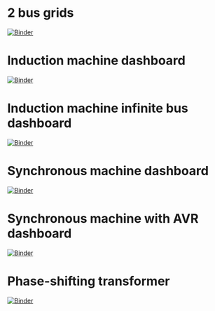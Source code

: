 # 2 bus grids

[![Binder](https://mybinder.org/badge_logo.svg)](https://mybinder.org/v2/gh/jmmauricio/e-dashboards/master?urlpath=voila%2Frender%2Fgrid_2bus4wire_dashboard.ipynb)

# Induction machine dashboard

[![Binder](https://mybinder.org/badge_logo.svg)](https://mybinder.org/v2/gh/jmmauricio/e-dashboards/master?urlpath=voila%2Frender%2Fdashm_im.ipynb)

# Induction machine infinite bus dashboard 

[![Binder](https://mybinder.org/badge_logo.svg)](https://mybinder.org/v2/gh/jmmauricio/e-dashboards/master?urlpath=voila%2Frender%2Fimib_fisix_3ord_dashb.ipynb)


# Synchronous machine dashboard

[![Binder](https://mybinder.org/badge_logo.svg)](https://mybinder.org/v2/gh/jmmauricio/e-dashboards.git/HEAD?urlpath=voila%2Frender%2Fsmib.ipynb)




# Synchronous machine with AVR dashboard

[![Binder](https://mybinder.org/badge_logo.svg)](https://mybinder.org/v2/gh/jmmauricio/e-dashboards.git/HEAD?urlpath=voila%2Frender%2Fsmib_avr.ipynb)


# Phase-shifting transformer

[![Binder](https://mybinder.org/badge_logo.svg)](https://mybinder.org/v2/gh/jmmauricio/e-dashboards.git/HEAD?labpath=trafo_shift_dashb.ipynb)